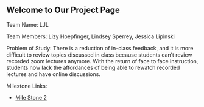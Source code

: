 ## Welcome to Our Project Page

Team Name: LJL

Team Members: Lizy Hoepfinger, Lindsey Sperrey, Jessica Lipinski

Problem of Study: There is a reduction of in-class feedback, and it is more difficult to review topics discussed in class because students can’t review recorded zoom lectures anymore. With the return of face to face instruction, students now lack the affordances of being able to rewatch recorded lectures and have online discussions. 


Milestone Links:
- <a href="HCI Milestone 2.pdf" target="_blank">Mile Stone 2</a>
